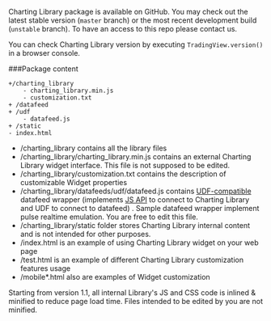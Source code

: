 Charting Library package is available on GitHub. You may check out the latest stable version (`master` branch) or the most recent development build (`unstable` branch). To have an access to this repo please contact us.

You can check Charting Library version by executing `TradingView.version()` in a browser console.

###Package content

	+/charting_library
		- charting_library.min.js
		- customization.txt
	+ /datafeed
	+ /udf
		- datafeed.js
	+ /static
	- index.html


* /charting_library contains all the library files
* /charting_library/charting_library.min.js contains an external Charting Library widget interface. This file is not supposed to be edited.
* /charting_library/customization.txt contains the description of customizable Widget properties
* /charting_library/datafeeds/udf/datafeed.js contains [UDF-compatible](UDF) datafeed wrapper (implements [JS API](JS-API) to connect to Charting Library and UDF to connect to datafeed) . Sample datafeed wrapper implement pulse realtime emulation. You are free to edit this file.
* /charting_library/static folder stores Charting Library internal content and is not intended for other purposes.
* /index.html is an example of using Charting Library widget on your web page
* /test.html is an example of different Charting Library customization features usage
* /mobile*.html also are examples of Widget customization

Starting from version 1.1, all internal Library's JS and CSS code is inlined & minified to reduce page load time. Files intended to be edited by you are not minified.
